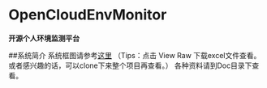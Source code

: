 OpenCloudEnvMonitor
===================

**开源个人环境监测平台**

##系统简介
  系统框图请参考[这里](https://github.com/xiaogan-Studio/OpenCloudEnvMonitor/blob/master/Doc/design/%E7%B3%BB%E7%BB%9F%E6%A1%86%E5%9B%BE.xlsx)
  （Tips：点击 View Raw 下载excel文件查看。或者感兴趣的话，可以clone下来整个项目再查看。）
  各种资料请到Doc目录下查看。
  